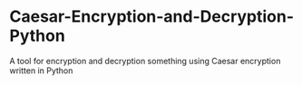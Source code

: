 # Caesar-Encryption-and-Decryption-Python
A tool for encryption and decryption something using Caesar encryption written in Python
